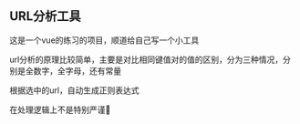 ## URL分析工具

这是一个vue的练习的项目，顺道给自己写一个小工具

url分析的原理比较简单，主要是对比相同键值对的值的区别，分为三种情况，分别是全数字，全字母，还有常量

根据选中的url，自动生成正则表达式

在处理逻辑上不是特别严谨🤔
